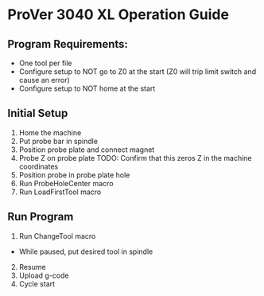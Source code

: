 # ProVer 3040 XL Operation Guide

## Program Requirements:
* One tool per file
* Configure setup to NOT go to Z0 at the start (Z0 will trip limit switch and cause an error)
* Configure setup to NOT home at the start

## Initial Setup
1. Home the machine
2. Put probe bar in spindle
3. Position probe plate and connect magnet
4. Probe Z on probe plate
	TODO: Confirm that this zeros Z in the machine coordinates
5. Position probe in probe plate hole
6. Run ProbeHoleCenter macro
7. Run LoadFirstTool macro

## Run Program
1. Run ChangeTool macro
* While paused, put desired tool in spindle
2. Resume
3. Upload g-code
4. Cycle start
